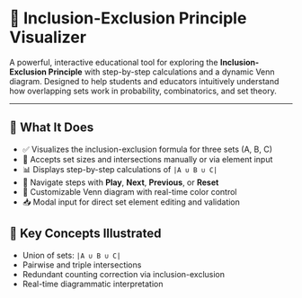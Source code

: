 # 🔄 Inclusion-Exclusion Principle Visualizer

A powerful, interactive educational tool for exploring the **Inclusion-Exclusion Principle** with step-by-step calculations and a dynamic Venn diagram. Designed to help students and educators intuitively understand how overlapping sets work in probability, combinatorics, and set theory.

---

## 🧮 What It Does

- ✅ Visualizes the inclusion-exclusion formula for three sets (A, B, C)
- 🎯 Accepts set sizes and intersections manually or via element input
- 📊 Displays step-by-step calculations of `|A ∪ B ∪ C|`
- 🔄 Navigate steps with **Play**, **Next**, **Previous**, or **Reset**
- 🎨 Customizable Venn diagram with real-time color control
- 📥 Modal input for direct set element editing and validation


## 🧠 Key Concepts Illustrated

- Union of sets: `|A ∪ B ∪ C|`
- Pairwise and triple intersections
- Redundant counting correction via inclusion-exclusion
- Real-time diagrammatic interpretation
